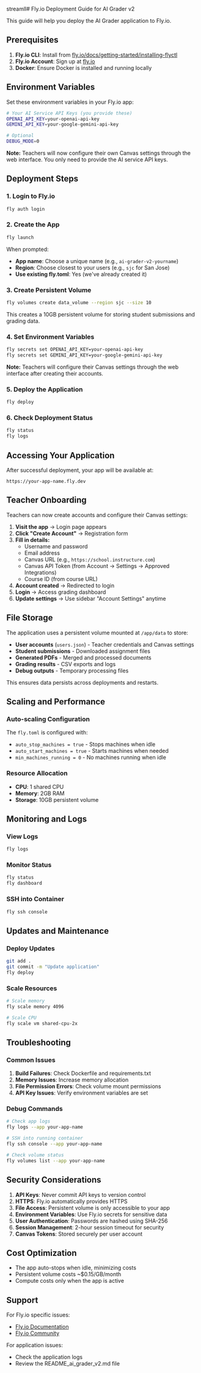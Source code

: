 streamll# Fly.io Deployment Guide for AI Grader v2

This guide will help you deploy the AI Grader application to Fly.io.

## Prerequisites

1. **Fly.io CLI**: Install from [fly.io/docs/getting-started/installing-flyctl](https://fly.io/docs/getting-started/installing-flyctl/)
2. **Fly.io Account**: Sign up at [fly.io](https://fly.io)
3. **Docker**: Ensure Docker is installed and running locally

## Environment Variables

Set these environment variables in your Fly.io app:

```bash
# Your AI Service API Keys (you provide these)
OPENAI_API_KEY=your-openai-api-key
GEMINI_API_KEY=your-google-gemini-api-key

# Optional
DEBUG_MODE=0
```

**Note:** Teachers will now configure their own Canvas settings through the web interface. You only need to provide the AI service API keys.

## Deployment Steps

### 1. Login to Fly.io

```bash
fly auth login
```

### 2. Create the App

```bash
fly launch
```

When prompted:
- **App name**: Choose a unique name (e.g., `ai-grader-v2-yourname`)
- **Region**: Choose closest to your users (e.g., `sjc` for San Jose)
- **Use existing fly.toml**: Yes (we've already created it)

### 3. Create Persistent Volume

```bash
fly volumes create data_volume --region sjc --size 10
```

This creates a 10GB persistent volume for storing student submissions and grading data.

### 4. Set Environment Variables

```bash
fly secrets set OPENAI_API_KEY=your-openai-api-key
fly secrets set GEMINI_API_KEY=your-google-gemini-api-key
```

**Note:** Teachers will configure their Canvas settings through the web interface after creating their accounts.

### 5. Deploy the Application

```bash
fly deploy
```

### 6. Check Deployment Status

```bash
fly status
fly logs
```

## Accessing Your Application

After successful deployment, your app will be available at:
```
https://your-app-name.fly.dev
```

## Teacher Onboarding

Teachers can now create accounts and configure their Canvas settings:

1. **Visit the app** → Login page appears
2. **Click "Create Account"** → Registration form
3. **Fill in details:**
   - Username and password
   - Email address
   - Canvas URL (e.g., `https://school.instructure.com`)
   - Canvas API Token (from Account → Settings → Approved Integrations)
   - Course ID (from course URL)
4. **Account created** → Redirected to login
5. **Login** → Access grading dashboard
6. **Update settings** → Use sidebar "Account Settings" anytime

## File Storage

The application uses a persistent volume mounted at `/app/data` to store:
- **User accounts** (`users.json`) - Teacher credentials and Canvas settings
- **Student submissions** - Downloaded assignment files
- **Generated PDFs** - Merged and processed documents
- **Grading results** - CSV exports and logs
- **Debug outputs** - Temporary processing files

This ensures data persists across deployments and restarts.

## Scaling and Performance

### Auto-scaling Configuration

The `fly.toml` is configured with:
- `auto_stop_machines = true` - Stops machines when idle
- `auto_start_machines = true` - Starts machines when needed
- `min_machines_running = 0` - No machines running when idle

### Resource Allocation

- **CPU**: 1 shared CPU
- **Memory**: 2GB RAM
- **Storage**: 10GB persistent volume

## Monitoring and Logs

### View Logs
```bash
fly logs
```

### Monitor Status
```bash
fly status
fly dashboard
```

### SSH into Container
```bash
fly ssh console
```

## Updates and Maintenance

### Deploy Updates
```bash
git add .
git commit -m "Update application"
fly deploy
```

### Scale Resources
```bash
# Scale memory
fly scale memory 4096

# Scale CPU
fly scale vm shared-cpu-2x
```

## Troubleshooting

### Common Issues

1. **Build Failures**: Check Dockerfile and requirements.txt
2. **Memory Issues**: Increase memory allocation
3. **File Permission Errors**: Check volume mount permissions
4. **API Key Issues**: Verify environment variables are set

### Debug Commands

```bash
# Check app logs
fly logs --app your-app-name

# SSH into running container
fly ssh console --app your-app-name

# Check volume status
fly volumes list --app your-app-name
```

## Security Considerations

1. **API Keys**: Never commit API keys to version control
2. **HTTPS**: Fly.io automatically provides HTTPS
3. **File Access**: Persistent volume is only accessible to your app
4. **Environment Variables**: Use Fly.io secrets for sensitive data
5. **User Authentication**: Passwords are hashed using SHA-256
6. **Session Management**: 2-hour session timeout for security
7. **Canvas Tokens**: Stored securely per user account

## Cost Optimization

- The app auto-stops when idle, minimizing costs
- Persistent volume costs ~$0.15/GB/month
- Compute costs only when the app is active

## Support

For Fly.io specific issues:
- [Fly.io Documentation](https://fly.io/docs/)
- [Fly.io Community](https://community.fly.io/)

For application issues:
- Check the application logs
- Review the README_ai_grader_v2.md file
